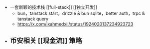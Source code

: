 - 一套新颖的技术栈 [[full-stack]] [[独立开发]]
	- bun，tanstack start，drizzle & bun sqlite，better auth，trpc & tanstack query
	- https://x.com/ixahmedxii/status/1924020137234923723
- 币安相关 [[现金流]] 策略
	-